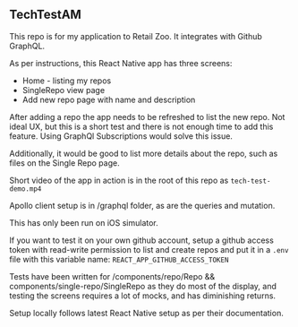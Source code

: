 ## TechTestAM

This repo is for my application to Retail Zoo. It integrates with Github GraphQL.

As per instructions, this React Native app has three screens:
- Home - listing my repos
- SingleRepo view page
- Add new repo page with name and description

After adding a repo the app needs to be refreshed to list the new repo. Not ideal UX, but this is a short test and there is not enough time to add this feature. Using GraphQl Subscriptions would solve this issue.

Additionally, it would be good to list more details about the repo, such as files on the Single Repo page.

Short video of the app in action is in the root of this repo as `tech-test-demo.mp4`

Apollo client setup is in /graphql folder, as are the queries and mutation.

This has only been run on iOS simulator. 

If you want to test it on your own github account, setup a github access token with read-write permission to list and create repos and put it in a `.env` file with this variable name: `REACT_APP_GITHUB_ACCESS_TOKEN`

Tests have been written for /components/repo/Repo && components/single-repo/SingleRepo as they do most of the display, and testing the screens requires a lot of mocks, and has diminishing returns.

Setup locally follows latest React Native setup as per their documentation.


